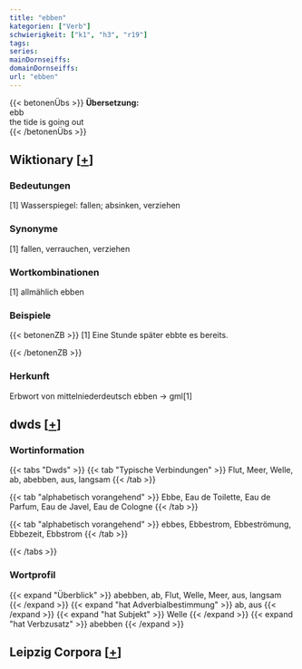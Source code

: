```yaml
---
title: "ebben"
kategorien: ["Verb"]
schwierigkeit: ["k1", "h3", "r19"]
tags:
series:
mainDornseiffs:
domainDornseiffs:
url: "ebben"
---
```


{{< betonenÜbs >}}
**Übersetzung:**  
ebb  
the tide is going out  
{{< /betonenÜbs >}}

## Wiktionary [[+](https://de.wiktionary.org/wiki/ebben)]

### Bedeutungen
[1] Wasserspiegel: fallen; absinken, verziehen  

### Synonyme
[1] fallen, verrauchen, verziehen  

### Wortkombinationen
[1] allmählich ebben  

### Beispiele
{{< betonenZB >}}
[1] Eine Stunde später ebbte es bereits.  

{{< /betonenZB >}}
### Herkunft
Erbwort von mittelniederdeutsch ebben → gml[1]  



## dwds [[+](https://www.dwds.de/wb/ebben)]

### Wortinformation
{{< tabs "Dwds" >}}
{{< tab "Typische Verbindungen" >}}
Flut, Meer, Welle, ab, abebben, aus, langsam
{{< /tab >}}

{{< tab "alphabetisch vorangehend" >}}
Ebbe, Eau de Toilette, Eau de Parfum, Eau de Javel, Eau de Cologne
{{< /tab >}}

{{< tab "alphabetisch vorangehend" >}}
ebbes, Ebbestrom, Ebbeströmung, Ebbezeit, Ebbstrom
{{< /tab >}}

{{< /tabs >}}

### Wortprofil
{{< expand "Überblick" >}} abebben, ab, Flut, Welle, Meer, aus, langsam {{< /expand >}}
{{< expand "hat Adverbialbestimmung" >}} ab, aus {{< /expand >}}
{{< expand "hat Subjekt" >}} Welle {{< /expand >}}
{{< expand "hat Verbzusatz" >}} abebben {{< /expand >}}

## Leipzig Corpora [[+](https://corpora.uni-leipzig.de/en/res?word=ebben&corpusId=deu_newscrawl-public_2018)]

